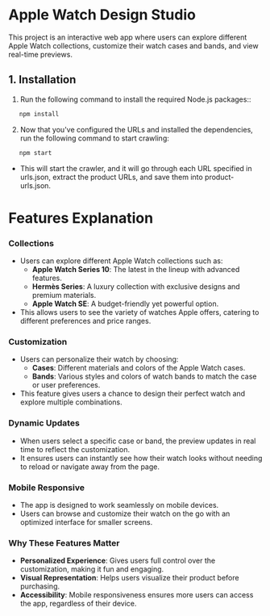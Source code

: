 # Apple Watch Design Studio

This project is an interactive web app where users can explore different Apple Watch collections, customize their watch cases and bands, and view real-time previews.

## 1. Installation

1. Run the following command to install the required Node.js packages::
```bash
   npm install
```
2. Now that you've configured the URLs and installed the dependencies, run the following command to start crawling:
```bash
   npm start
```
   - This will start the crawler, and it will go through each URL specified in urls.json, extract the product URLs, and save them into product-urls.json.

# Features Explanation

### **Collections**
- Users can explore different Apple Watch collections such as:
  - **Apple Watch Series 10**: The latest in the lineup with advanced features.
  - **Hermès Series**: A luxury collection with exclusive designs and premium materials.
  - **Apple Watch SE**: A budget-friendly yet powerful option.
- This allows users to see the variety of watches Apple offers, catering to different preferences and price ranges.

### **Customization**
- Users can personalize their watch by choosing:
  - **Cases**: Different materials and colors of the Apple Watch cases.
  - **Bands**: Various styles and colors of watch bands to match the case or user preferences.
- This feature gives users a chance to design their perfect watch and explore multiple combinations.

### **Dynamic Updates**
- When users select a specific case or band, the preview updates in real time to reflect the customization.
- It ensures users can instantly see how their watch looks without needing to reload or navigate away from the page.

### **Mobile Responsive**
- The app is designed to work seamlessly on mobile devices.
- Users can browse and customize their watch on the go with an optimized interface for smaller screens.

### **Why These Features Matter**
- **Personalized Experience**: Gives users full control over the customization, making it fun and engaging.
- **Visual Representation**: Helps users visualize their product before purchasing.
- **Accessibility**: Mobile responsiveness ensures more users can access the app, regardless of their device.
